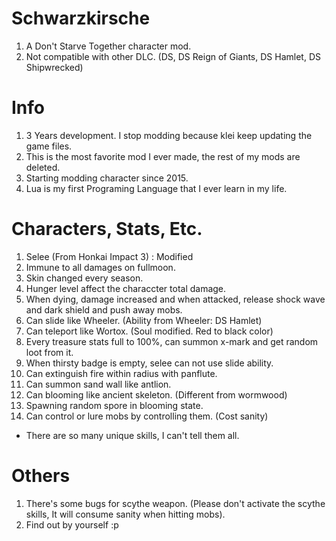 # Schwarzkirsche
1. A Don't Starve Together character mod.
2. Not compatible with other DLC. (DS, DS Reign of Giants, DS Hamlet, DS Shipwrecked)

# Info
1. 3 Years development. I stop modding because klei keep updating the game files.
2. This is the most favorite mod I ever made, the rest of my mods are deleted.
3. Starting modding character since 2015.
4. Lua is my first Programing Language that I ever learn in my life.

# Characters, Stats, Etc.
1. Selee (From Honkai Impact 3) : Modified
2. Immune to all damages on fullmoon.
3. Skin changed every season.
4. Hunger level affect the characcter total damage.
5. When dying, damage increased and when attacked, release shock wave and dark shield and push away mobs.
6. Can slide like Wheeler. (Ability from Wheeler: DS Hamlet)
7. Can teleport like Wortox. (Soul modified. Red to black color)
8. Every treasure stats full to 100%, can summon x-mark and get random loot from it.
9. When thirsty badge is empty, selee can not use slide ability.
10. Can extinguish fire within radius with panflute.
11. Can summon sand wall like antlion. 
12. Can blooming like ancient skeleton. (Different from wormwood)
13. Spawning random spore in blooming state.
14. Can control or lure mobs by controlling them. (Cost sanity)

- There are so many unique skills, I can't tell them all.

# Others
1. There's some bugs for scythe weapon. (Please don't activate the scythe skills, It will consume
sanity when hitting mobs).
2. Find out by yourself :p
